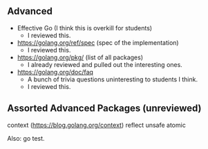 ## Advanced

* Effective Go (I think this is overkill for students)
    * I reviewed this.
* https://golang.org/ref/spec (spec of the implementation)
    * I reviewed this.
* https://golang.org/pkg/ (list of all packages)
    * I already reviewed and pulled out the interesting ones.
* https://golang.org/doc/faq
    * A bunch of trivia questions uninteresting to students I think.
    * I reviewed this.

## Assorted Advanced Packages (unreviewed)

context (https://blog.golang.org/context)
reflect
unsafe
atomic

Also: go test.
